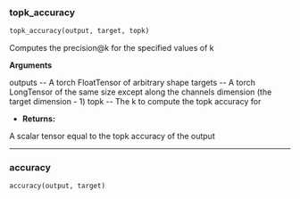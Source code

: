 ### topk_accuracy


```python
topk_accuracy(output, target, topk)
```


Computes the precision@k for the specified values of k

__Arguments__

outputs -- A torch FloatTensor of arbitrary shape
targets -- A torch LongTensor of the same size except along
the channels dimension (the target dimension - 1)
topk -- The k to compute the topk accuracy for
- ____Returns__:__

A scalar tensor equal to the topk accuracy of the output


----

### accuracy


```python
accuracy(output, target)
```

